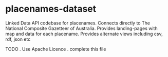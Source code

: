# placenames-dataset
Linked Data API codebase for placenames.
Connects directly to The National Composite Gazetteer of Australia.
Provides landing-pages with map and data for each placename.
Provides alternate views including csv, rdf, json etc


TODO
. Use Apache Licence
. complete this file
